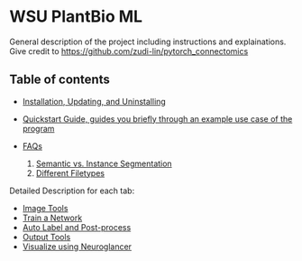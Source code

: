 # WSU PlantBio ML

General description of the project including instructions and explainations. Give credit to https://github.com/zudi-lin/pytorch_connectomics

## Table of contents

- [Installation, Updating, and Uninstalling](Instructions/installation.md)

- [Quickstart Guide, guides you briefly through an example use case of the program](Instructions/quickstart.md)

- [FAQs](Instructions/faqs.md)

  1. [Semantic vs. Instance Segmentation](Instructions/faqs.md#semantic-vs-instance-segmentation)
  2. [Different Filetypes](Instructions/faqs.md#filetypes)

Detailed Description for each tab:

- [Image Tools](Instructions/dataset.md)
- [Train a Network](Instructions/training.md)
- [Auto Label and Post-process](Instructions/autoLabel.md)
- [Output Tools](Instructions/outputTools.md)
- [Visualize using Neuroglancer](Instructions/visualize.md)
